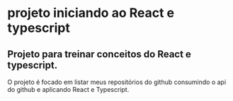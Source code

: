 # projeto iniciando ao React e typescript

## Projeto para treinar conceitos do React e typescript.

O projeto é focado em listar meus repositórios do github consumindo o api do github e aplicando React e Typescript.
